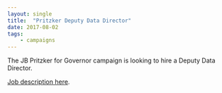 ```yaml
---
layout: single
title:  "Pritzker Deputy Data Director"
date: 2017-08-02
tags: 
    - campaigns
---
```


The JB Pritzker for Governor campaign is looking to hire a Deputy Data Director. 

[Job description here]({{site.baseurl}}/assets/pdf/pritzker_data.pdf).

